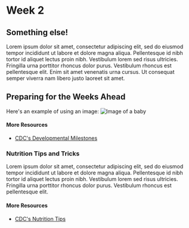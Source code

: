 # Week 2
## Something else!
Lorem ipsum dolor sit amet, consectetur adipiscing elit, sed do eiusmod tempor incididunt ut labore et dolore magna aliqua. Pellentesque id nibh tortor id aliquet lectus proin nibh. Vestibulum lorem sed risus ultricies. Fringilla urna porttitor rhoncus dolor purus. Vestibulum rhoncus est pellentesque elit. Enim sit amet venenatis urna cursus. Ut consequat semper viverra nam libero justo laoreet sit amet.
## Preparing for the Weeks Ahead
Here's an example of using an image:
![Image of a baby](https://picsum.photos/300/200)
#### More Resources
- [CDC's Developmental Milestones](https://www.cdc.gov/ncbddd/actearly/milestones/index.html)
### Nutrition Tips and Tricks
Lorem ipsum dolor sit amet, consectetur adipiscing elit, sed do eiusmod tempor incididunt ut labore et dolore magna aliqua. Pellentesque id nibh tortor id aliquet lectus proin nibh. Vestibulum lorem sed risus ultricies. Fringilla urna porttitor rhoncus dolor purus. Vestibulum rhoncus est pellentesque elit.
#### More Resources
- [CDC's Nutrition Tips](https://www.cdc.gov/nutrition/infantandtoddlernutrition/index.html)
